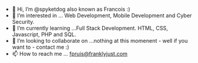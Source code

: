 - 👋 Hi, I’m @spyketdog also known as Francois :)
- 👀 I’m interested in ... Web Development, Mobile Development and Cyber Security.
- 🌱 I’m currently learning ...Full Stack Development. HTML, CSS, Javascript, PHP and SQL.
- 💞️ I’m looking to collaborate on ...nothing at this momenent - well if you want to - contact me :)
- 📫 How to reach me ... fpruis@franklyjust.com

<!---
spyketdog/spyketdog is a ✨ special ✨ repository because its `README.md` (this file) appears on your GitHub profile.
You can click the Preview link to take a look at your changes.
--->
